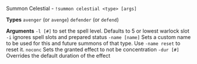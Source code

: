 Summon Celestial - `!summon celestial <type> [args]` 
 
**Types**
`avenger` (or `avenge`)
`defender` (or `defend`)
 
**Arguments**
`-l [#]` to set the spell level. Defaults to 5 or lowest warlock slot
`-i` ignores spell slots and prepared status
`-name [name]` Sets a custom name to be used for this and future summons of that type. Use `-name reset` to reset it.
`noconc` Sets the granted effect to not be concentration
`-dur [#]` Overrides the default duration of the effect